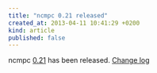 ```yaml
---
title: "ncmpc 0.21 released"
created_at: 2013-04-11 10:41:29 +0200
kind: article
published: false
---
```


ncmpc [0.21](/download/ncmpc/0/ncmpc-0.21.tar.bz2) has
been released.
[Change log](http://git.musicpd.org/cgit/master/ncmpc.git/plain/NEWS?h=v0.21)
